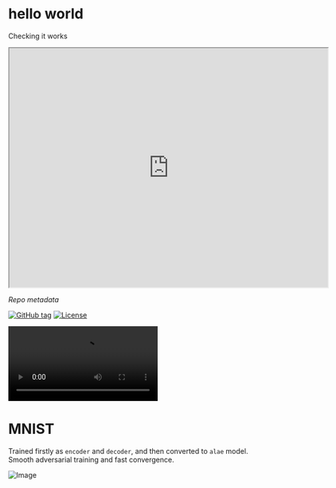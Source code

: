 # hello world

Checking it works


<!-- your HTML -->
<iframe src="https://drive.google.com/file/d/1ij1TMekV6f0RcngUb9C_JFwEtfW06ANh/preview" width="640" height="480" allow="autoplay"></iframe>




<i>Repo metadata</i>

<a href="https://github.com/smthomas-sci/representation-learning-non-melanoma/releases/"><img src="https://img.shields.io/github/tag/smthomas-sci/representation-learning-non-melanoma?include_prereleases=&sort=semver&color=blue" alt="GitHub tag"></a>
<a href="#license"><img src="https://img.shields.io/badge/License-MIT-blue" alt="License"></a>

<video controls="controls" class="video-stream" x-webkit-airplay="allow" data-youtube-id="N9oxmRT2YWw" src="http://v20.lscache8.c.youtube.com/videoplayback?sparams=id%2Cexpire%2Cip%2Cipbits%2Citag%2Cratebypass%2Coc%3AU0hPRVRMVV9FSkNOOV9MRllD&amp;itag=43&amp;ipbits=0&amp;signature=D2BCBE2F115E68C5FF97673F1D797F3C3E3BFB99.59252109C7D2B995A8D51A461FF9A6264879948E&amp;sver=3&amp;ratebypass=yes&amp;expire=1300417200&amp;key=yt1&amp;ip=0.0.0.0&amp;id=37da319914f6616c"></video>




# MNIST

Trained firstly as `encoder` and `decoder`, and then converted to `alae` model. Smooth adversarial training and fast convergence.

![Image](./assets/mnist.jpg)






